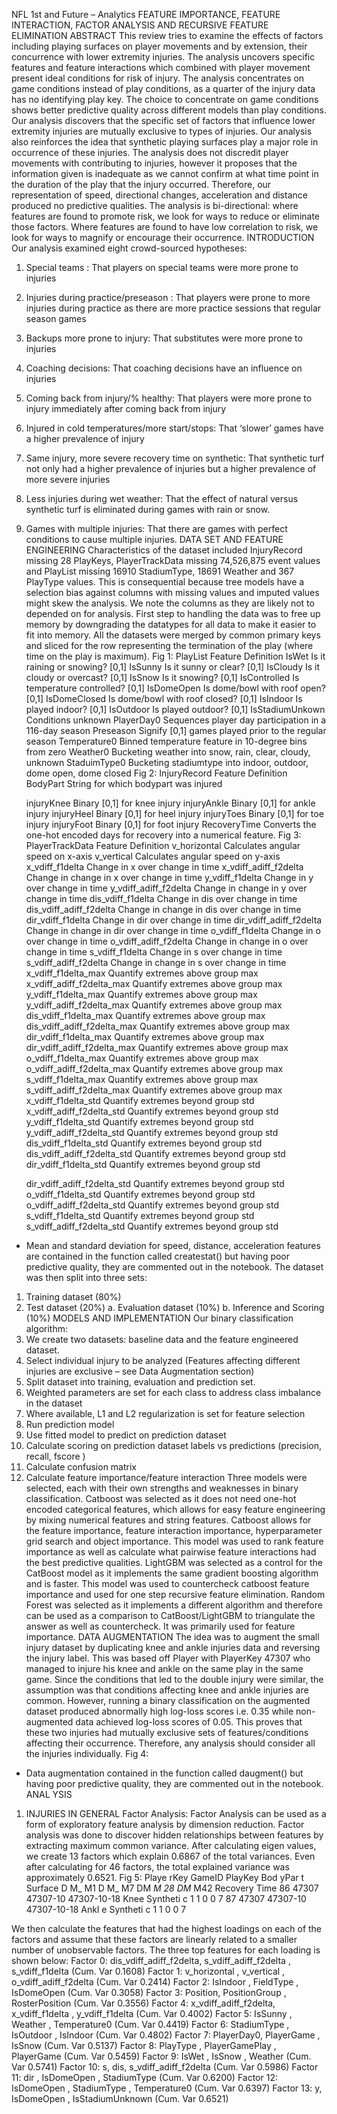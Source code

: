 NFL 1st and Future – Analytics
FEATURE IMPORTANCE, FEATURE INTERACTION, FACTOR ANALYSIS AND RECURSIVE FEATURE ELIMINATION
ABSTRACT
This review tries to examine the effects of factors including playing surfaces on player movements and by extension, their concurrence with lower extremity injuries.
The analysis uncovers specific features and feature interactions which combined with player movement present ideal conditions for risk of injury.
The analysis concentrates on game conditions instead of play conditions, as a quarter of the injury data has no identifying play key. The choice to concentrate on game conditions shows better predictive quality across different models than play conditions.
Our analysis discovers that the specific set of factors that influence lower extremity injuries are mutually exclusive to types of injuries.
Our analysis also reinforces the idea that synthetic playing surfaces play a major role in occurrence of these injuries.
The analysis does not discredit player movements with contributing to injuries, however it proposes that the information given is inadequate as we cannot confirm at what time point in the duration of the play that the injury occurred. Therefore, our representation of speed, directional changes, acceleration and distance produced no predictive qualities.
The analysis is bi-directional: where features are found to promote risk, we look for ways to reduce or eliminate those factors. Where features are found to have low correlation to risk, we look for ways to magnify or encourage their occurrence.
INTRODUCTION
Our analysis examined eight crowd-sourced hypotheses:
1. Special teams : That players on special teams were more prone to injuries
2. Injuries during practice/preseason : That players were prone to more injuries during
practice as there are more practice sessions that regular season games
3. Backups more prone to injury:  That substitutes were more prone to injuries
4. Coaching decisions:  That coaching decisions have an influence on injuries
5. Coming back from injury/% healthy:  That players were more prone to injury
immediately after coming back from injury
 6. Injured in cold temperatures/more start/stops:  That ‘slower’ games have a higher prevalence of injury
7. Same injury, more severe recovery time on synthetic:  That synthetic turf not only had a higher prevalence of injuries but a higher prevalence of more severe injuries
8. Less injuries during wet weather:  That the effect of natural versus synthetic turf is eliminated during games with rain or snow.
9. Games with multiple injuries:  That there are games with perfect conditions to cause multiple injuries.
DATA SET AND FEATURE ENGINEERING
Characteristics of the dataset included InjuryRecord missing 28 PlayKeys, PlayerTrackData missing 74,526,875 event values and PlayList missing 16910 StadiumType, 18691 Weather and 367 PlayType values. This is consequential because tree models have a selection bias against columns with missing values and imputed values might skew the analysis. We note the columns as they are likely not to depended on for analysis.
First step to handling the data was to free up memory by downgrading the datatypes for all data to make it easier to fit into memory.
All the datasets were merged by common primary keys and sliced for the row representing the termination of the play (where time on the play is maximum).
Fig 1: PlayList
    Feature
  Definition
     IsWet
   Is it raining or snowing? [0,1]
     IsSunny
   Is it sunny or clear? [0,1]
     IsCloudy
   Is it cloudy or overcast? [0,1]
     IsSnow
   Is it snowing? [0,1]
     IsControlled
   Is temperature controlled? [0,1]
     IsDomeOpen
   Is dome/bowl with roof open? [0,1]
     IsDomeClosed
   Is dome/bowl with roof closed? [0,1]
     IsIndoor
   Is played indoor? [0,1]
     IsOutdoor
   Is played outdoor? [0,1]
     IsStadiumUnkown
   Conditions unknown
     PlayerDay0
   Sequences player day participation in a 116-day season
     Preseason
   Signify [0,1] games played prior to the regular season
     Temperature0
   Binned temperature feature in 10-degree bins from zero
     Weather0
   Bucketing weather into snow, rain, clear, cloudy, unknown
 StaduimType0
   Bucketing stadiumtype into indoor, outdoor, dome open, dome closed
 Fig 2: InjuryRecord
    Feature
  Definition
 BodyPart
   String for which bodypart was injured
 
     injuryKnee
  Binary [0,1] for knee injury
     injuryAnkle
   Binary [0,1] for ankle injury
     injuryHeel
   Binary [0,1] for heel injury
     injuryToes
   Binary [0,1] for toe injury
     injuryFoot
   Binary [0,1] for foot injury
 RecoveryTime
   Converts the one-hot encoded days for recovery into a numerical feature.
 Fig 3: PlayerTrackData
    Feature Definition
      v_horizontal Calculates angular speed on x-axis
      v_vertical Calculates angular speed on y-axis
      x_vdiff_f1delta Change in x over change in time
      x_vdiff_adiff_f2delta Change in change in x over change in time
      y_vdiff_f1delta Change in y over change in time
      y_vdiff_adiff_f2delta Change in change in y over change in time
      dis_vdiff_f1delta Change in dis over change in time
      dis_vdiff_adiff_f2delta Change in change in dis over change in time
      dir_vdiff_f1delta Change in dir over change in time
      dir_vdiff_adiff_f2delta Change in change in dir over change in time
      o_vdiff_f1delta Change in o over change in time
      o_vdiff_adiff_f2delta Change in change in o over change in time
      s_vdiff_f1delta Change in s over change in time
      s_vdiff_adiff_f2delta Change in change in s over change in time
      x_vdiff_f1delta_max Quantify extremes above group max
      x_vdiff_adiff_f2delta_max Quantify extremes above group max
      y_vdiff_f1delta_max Quantify extremes above group max
      y_vdiff_adiff_f2delta_max Quantify extremes above group max
      dis_vdiff_f1delta_max Quantify extremes above group max
      dis_vdiff_adiff_f2delta_max Quantify extremes above group max
      dir_vdiff_f1delta_max Quantify extremes above group max
      dir_vdiff_adiff_f2delta_max Quantify extremes above group max
      o_vdiff_f1delta_max Quantify extremes above group max
      o_vdiff_adiff_f2delta_max Quantify extremes above group max
      s_vdiff_f1delta_max Quantify extremes above group max
      s_vdiff_adiff_f2delta_max Quantify extremes above group max
      x_vdiff_f1delta_std Quantify extremes beyond group std
      x_vdiff_adiff_f2delta_std Quantify extremes beyond group std
      y_vdiff_f1delta_std Quantify extremes beyond group std
      y_vdiff_adiff_f2delta_std Quantify extremes beyond group std
      dis_vdiff_f1delta_std Quantify extremes beyond group std
      dis_vdiff_adiff_f2delta_std Quantify extremes beyond group std
     dir_vdiff_f1delta_std Quantify extremes beyond group std
  
     dir_vdiff_adiff_f2delta_std
  Quantify extremes beyond group std
     o_vdiff_f1delta_std
   Quantify extremes beyond group std
     o_vdiff_adiff_f2delta_std
   Quantify extremes beyond group std
     s_vdiff_f1delta_std
   Quantify extremes beyond group std
 s_vdiff_adiff_f2delta_std
   Quantify extremes beyond group std
 * Mean and standard deviation for speed, distance, acceleration features are contained in the function called createstat() but having poor predictive quality, they are commented out in the notebook.
The dataset was then split into three sets:
1. Training dataset (80%)
2. Test dataset (20%)
a. Evaluation dataset (10%)
b. Inference and Scoring (10%)
MODELS AND IMPLEMENTATION Our binary classification algorithm:
1. We create two datasets: baseline data and the feature engineered dataset.
2. Select individual injury to be analyzed (Features affecting different injuries are exclusive
– see Data Augmentation section)
3. Split dataset into training, evaluation and prediction set.
4. Weighted parameters are set for each class to address class imbalance in the dataset
5. Where available, L1 and L2 regularization is set for feature selection
6. Run prediction model
7. Use fitted model to predict on prediction dataset
1. Calculate scoring on prediction dataset labels vs predictions (precision, recall, fscore )
8. Calculate confusion matrix
9. Calculate feature importance/feature interaction
Three models were selected, each with their own strengths and weaknesses in binary classification.
Catboost was selected as it does not need one-hot encoded categorical features, which allows for easy feature engineering by mixing numerical features and string features. Catboost allows for the feature importance, feature interaction importance, hyperparameter grid search and object importance. This model was used to rank feature importance as well as calculate what pairwise feature interactions had the best predictive qualities.
LightGBM was selected as a control for the CatBoost model as it implements the same gradient boosting algorithm and is faster. This model was used to countercheck catboost feature importance and used for one step recursive feature elimination.
Random Forest was selected as it implements a different algorithm and therefore can be used as a comparison to CatBoost/LightGBM to triangulate the answer as well as countercheck. It was primarily used for feature importance.
 DATA AUGMENTATION
The idea was to augment the small injury dataset by duplicating knee and ankle injuries data and reversing the injury label. This was based off Player with PlayerKey 47307 who managed to injure his knee and ankle on the same play in the same game. Since the conditions that led to the double injury were similar, the assumption was that conditions affecting knee and ankle injuries are common.
However, running a binary classification on the augmented dataset produced abnormally high log-loss scores i.e. 0.35 while non-augmented data achieved log-loss scores of 0.05. This proves that these two injuries had mutually exclusive sets of features/conditions affecting their occurrence.
Therefore, any analysis should consider all the injuries individually.
Fig 4:
* Data augmentation contained in the function called daugment() but having poor predictive quality, they are commented out in the notebook.
ANAL YSIS
1. INJURIES IN GENERAL
Factor Analysis:
Factor Analysis can be used as a form of exploratory feature analysis by dimension reduction.
Factor analysis was done to discover hidden relationships between features by extracting maximum common variance. After calculating eigen values, we create 13 factors which explain 0.6867 of the total variances. Even after calculating for 46 factors, the total explained variance was approximately 0.6521.
Fig 5:
       Playe rKey
   GameID
 PlayKey
     Bod yPar t
 Surface
  D M_ M1
     D M_ M7
   DM _M 28
   DM_ M42
  Recovery Time
     86
    47307
    47307-10
 47307-10-18
      Knee
 Syntheti c
   1
      1
    0
    0
   7
 87
    47307
     47307-10
   47307-10-18
   Ankl e
  Syntheti c
   1
  1
    0
     0
    7
 
 We then calculate the features that had the highest loadings on each of the factors and assume that these factors are linearly related to a smaller number of unobservable factors. The three top features for each loading is shown below:
Factor 0: dis_vdiff_adiff_f2delta, s_vdiff_adiff_f2delta , s_vdiff_f1delta (Cum. Var 0.1608) Factor 1: v_horizontal , v_vertical , o_vdiff_adiff_f2delta (Cum. Var 0.2414)
Factor 2: IsIndoor , FieldType , IsDomeOpen (Cum. Var 0.3058)
Factor 3: Position, PositionGroup , RosterPosition (Cum. Var 0.3556)
Factor 4: x_vdiff_adiff_f2delta, x_vdiff_f1delta , y_vdiff_f1delta (Cum. Var 0.4002) Factor 5: IsSunny , Weather , Temperature0 (Cum. Var 0.4419)
Factor 6: StadiumType , IsOutdoor , IsIndoor (Cum. Var 0.4802)
Factor 7: PlayerDay0, PlayerGame , IsSnow (Cum. Var 0.5137)
Factor 8: PlayType , PlayerGamePlay , PlayerGame (Cum. Var 0.5459) Factor 9: IsWet , IsSnow , Weather (Cum. Var 0.5741)
Factor 10: s, dis, s_vdiff_adiff_f2delta (Cum. Var 0.5986)
Factor 11: dir , IsDomeOpen , StadiumType (Cum. Var 0.6200)
Factor 12: IsDomeOpen , StadiumType , Temperature0 (Cum. Var 0.6397) Factor 13: y, IsDomeOpen , IsStadiumUnknown (Cum. Var 0.6521)
